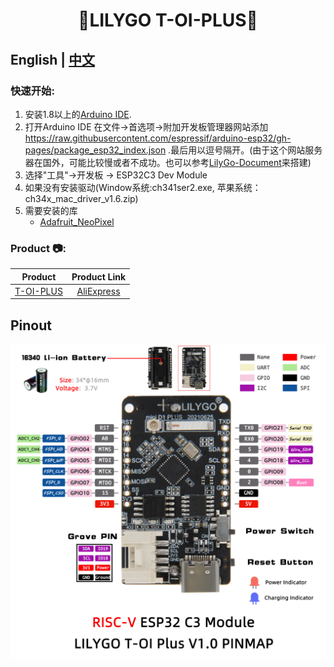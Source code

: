 <h1 align = "center">🌟LILYGO T-OI-PLUS🌟</h1>

## **English | [中文](./README_CN.MD)**

<h3 align = "left">快速开始:</h3>

1. 安装1.8以上的[Arduino IDE](http://www.arduino.cc/en/main/software).
2. 打开Arduino IDE 在文件->首选项->附加开发板管理器网站添加 https://raw.githubusercontent.com/espressif/arduino-esp32/gh-pages/package_esp32_index.json .最后用以逗号隔开。(由于这个网站服务器在国外，可能比较慢或者不成功。也可以参考[LilyGo-Document](https://github.com/Xinyuan-LilyGO/LilyGo-Document)来搭建)
3. 选择"工具"->开发板 -> ESP32C3 Dev Module
4. 如果没有安装驱动(Window系统:ch341ser2.exe, 苹果系统：ch34x_mac_driver_v1.6.zip)
5. 需要安装的库
     - [Adafruit_NeoPixel](https://github.com/adafruit/Adafruit_NeoPixel)

<h3 align = "left">Product 📷:</h3>

|    Product    |                            Product  Link                            |
| :-----------: | :-----------------------------------------------------------------: |
| [T-OI-PLUS]() | [AliExpress](https://www.aliexpress.com/item/1005002991400957.html) |

## Pinout
![](image/TOI_Plus.jpg)
